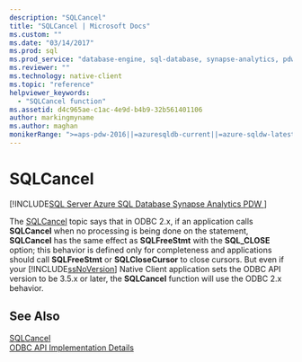 ```yaml
---
description: "SQLCancel"
title: "SQLCancel | Microsoft Docs"
ms.custom: ""
ms.date: "03/14/2017"
ms.prod: sql
ms.prod_service: "database-engine, sql-database, synapse-analytics, pdw"
ms.reviewer: ""
ms.technology: native-client
ms.topic: "reference"
helpviewer_keywords: 
  - "SQLCancel function"
ms.assetid: d4c965ae-c1ac-4e9d-b4b9-32b561401106
author: markingmyname
ms.author: maghan
monikerRange: ">=aps-pdw-2016||=azuresqldb-current||=azure-sqldw-latest||>=sql-server-2016||>=sql-server-linux-2017||=azuresqldb-mi-current"
---
```

# SQLCancel
[!INCLUDE[SQL Server Azure SQL Database Synapse Analytics PDW ](../../includes/applies-to-version/sql-asdb-asdbmi-asa-pdw.md)]

  The [SQLCancel](../../odbc/reference/syntax/sqlcancel-function.md) topic says that in ODBC 2.x, if an application calls **SQLCancel** when no processing is being done on the statement, **SQLCancel** has the same effect as **SQLFreeStmt** with the **SQL_CLOSE** option; this behavior is defined only for completeness and applications should call **SQLFreeStmt** or **SQLCloseCursor** to close cursors. But even if your [!INCLUDE[ssNoVersion](../../includes/ssnoversion-md.md)] Native Client application sets the ODBC API version to be 3.5.x or later, the **SQLCancel** function will use the ODBC 2.x behavior.  
  
## See Also  
 [SQLCancel](../../odbc/reference/syntax/sqlcancel-function.md)   
 [ODBC API Implementation Details](../../relational-databases/native-client-odbc-api/odbc-api-implementation-details.md)  
  
